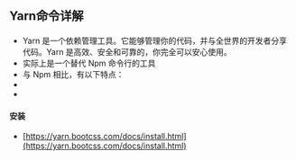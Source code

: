 ## Yarn命令详解 

#### 
* Yarn 是一个依赖管理工具。它能够管理你的代码，并与全世界的开发者分享代码。Yarn 是高效、安全和可靠的，你完全可以安心使用。
* 实际上是一个替代 Npm 命令行的工具
* 与 Npm 相比，有以下特点：
* 
* 

#### 安装
* [https://yarn.bootcss.com/docs/install.html](https://yarn.bootcss.com/docs/install.html)
